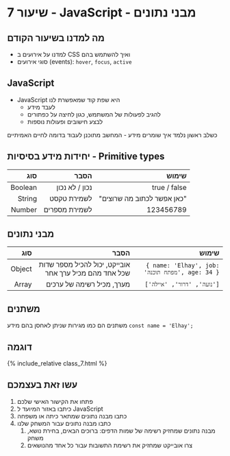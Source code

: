 # שיעור 7 - JavaScript - מבני נתונים

## מה למדנו בשיעור הקודם
- למדנו על אירועים ב CSS ואיך להשתמש בהם
- סוגי אירועים (events): `hover`, `focus`, `active`

## JavaScript
- JavaScript היא שפת קוד שמאפשרת לנו 
  - לעבד מידע
  - להגיב לפעולות של המשתמש, כגון לחיצה על כפתורים
  - לבצע חישובים ופעולות נוספות

כשלב ראשון נלמד איך שומרים מידע - המחשב מתוכנן לעבוד בדומה לחיים האמיתיים
## יחידות מידע בסיסיות -  Primitive types


|     סוג |           הסבר |                      שימוש |
| ------: | -------------: | -------------------------: |
| Boolean | נכון / לא נכון |               true / false |
|  String |    לשמירת טקסט | "כאן אפשר לכתוב מה שרוצים" |
|  Number |  לשמירת מספרים |                  123456789 |

## מבני נתונים


|    סוג |                                                   הסבר |                                               שימוש |
| -----: | -----------------------------------------------------: | --------------------------------------------------: |
| Object | אובייקט, יכול להכיל מספר שדות שכל אחד מהם מכיל ערך אחר | ```{ name: 'Elhay', job: 'מפתח תוכנה', age: 34 }``` |
|  Array |                              מערך, מכיל רשימה של ערכים |                     ```['נועה', 'דרור', 'איילה']``` |

## משתנים
משתנים הם כמו מגירות שניתן לאחסן בהם מידע
```const name = 'Elhay';```

## דוגמה
{% include_relative class_7.html %}

## עשו זאת בעצמכם
1. פתחו את הקישור האישי שלכם
2. כיתבו באזור המיועד ל JavaScript
3. כתבו מבנה נתונים שמתאר כיתה או משפחה
4. כתבו מבנה נתונים עבור המשחק שלנו
   1. מבנה נתונים שמחזיק רשימה של שמות הדפים: ברוכים הבאים, בחירת נושא, משחק
   2. צרו אובייקט שמחזיק את רשימת התשובות עבור כל אחד מהנושאים
